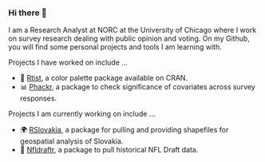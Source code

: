 ### Hi there 👋

I am a Research Analyst at NORC at the University of Chicago where I work on survey research dealing with public opinion and voting. On my Github, you will find some personal projects and tools I am learning with. 

Projects I have worked on include ... 

- 🎨 [Rtist](https://cran.r-project.org/web/packages/rtist/index.html), a color palette package available on CRAN. 
- 📊 [Phackr](https://github.com/tomasokal/phackr), a package to check significance of covariates across survey responses.

Projects I am currently working on include ... 

- 🌍 [RSlovakia](https://github.com/tomasokal/RSlovakia), a package for pulling and providing shapefiles for geospatial analysis of Slovakia.
- 🏈 [Nfldraftr](https://github.com/tomasokal/nfldraftr), a package to pull historical NFL Draft data.

